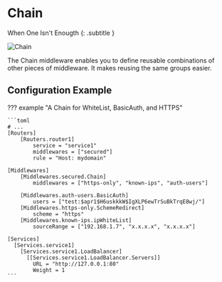 # Chain

When One Isn't Enougth
{: .subtitle }

![Chain](../img/middleware/chain.png)

The Chain middleware enables you to define reusable combinations of other pieces of middleware. 
It makes reusing the same groups easier.

## Configuration Example

??? example "A Chain for WhiteList, BasicAuth, and HTTPS"
    
    ```toml
    # ...    
    [Routers]
        [Routers.router1]
            service = "service1"
            middlewares = ["secured"]
            rule = "Host: mydomain"
    
    [Middlewares]
        [Middlewares.secured.Chain]
            middlewares = ["https-only", "known-ips", "auth-users"]
            
        [Middlewares.auth-users.BasicAuth]
            users = ["test:$apr1$H6uskkkW$IgXLP6ewTrSuBkTrqE8wj/"]
        [Middlewares.https-only.SchemeRedirect]
            scheme = "https"
        [Middlewares.known-ips.ipWhiteList]
            sourceRange = ["192.168.1.7", "x.x.x.x", "x.x.x.x"]
    
    [Services]
      [Services.service1]
        [Services.service1.LoadBalancer]
          [[Services.service1.LoadBalancer.Servers]]
            URL = "http://127.0.0.1:80"
            Weight = 1
    ```